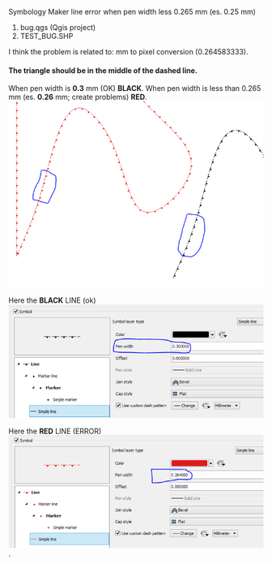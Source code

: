 Symbology Maker line error when pen width less 0.265 mm (es. 0.25 mm)

1. bug.qgs (Qgis project)
2. TEST_BUG.SHP

I think the problem is related to:  mm to pixel conversion (0.264583333).

#### The triangle should be in the middle of the dashed line.

When pen width is **0.3** mm (OK) **BLACK**.
When pen width is less than 0.265 mm (es. **0.26** mm; create problems) **RED**.
![Example](https://github.com/laingit/qgis-alai-bug/blob/master/Example.PNG)

Here the **BLACK** LINE (ok)
![OK](https://github.com/laingit/qgis-alai-bug/blob/master/ok.PNG)

Here the **RED** LINE (ERROR)
![ERROR](https://github.com/laingit/qgis-alai-bug/blob/master/ERROR.PNG).

